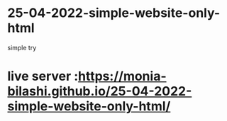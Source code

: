 # 25-04-2022-simple-website-only-html
simple try 
# live server :https://monia-bilashi.github.io/25-04-2022-simple-website-only-html/
